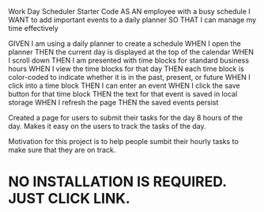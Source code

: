 Work Day Scheduler Starter Code
AS AN employee with a busy schedule
I WANT to add important events to a daily planner
SO THAT I can manage my time effectively

 GIVEN I am using a daily planner to create a schedule
 WHEN I open the planner
 THEN the current day is displayed at the top of the calendar
 WHEN I scroll down
 THEN I am presented with time blocks for standard business hours
 WHEN I view the time blocks for that day
 THEN each time block is color-coded to indicate whether it is in the past, present, or future
 WHEN I click into a time block
 THEN I can enter an event
 WHEN I click the save button for that time block
 THEN the text for that event is saved in local storage
WHEN I refresh the page
 THEN the saved events persist

 Created a page for users to submit their tasks for the day 8 hours of the day. Makes it easy on the users to track the tasks of the day.

 Motivation for this project is to help people sumbit their hourly tasks to make sure that they are on track.
 
 # NO INSTALLATION IS REQUIRED. JUST CLICK LINK. 
